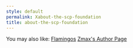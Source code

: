 ```yaml
---
style: default
permalink: Xabout-the-scp-foundation
title: about-the-scp-foundation
---
```

You may also like:
[Flamingos](http://scp-wiki.net/flamingos)
[Zmax's Author Page](http://scp-wiki.net/zmax-s-author-page)